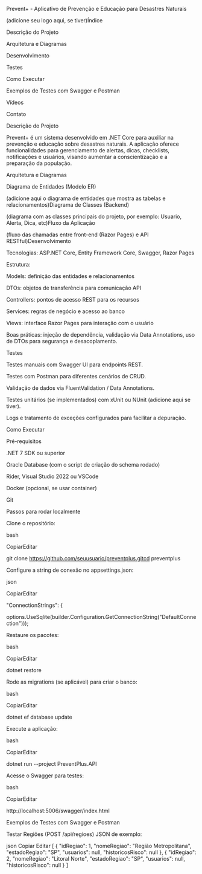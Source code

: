 Prevent+ - Aplicativo de Prevenção e Educação para Desastres Naturais



(adicione seu logo aqui, se tiver)Índice

Descrição do Projeto

Arquitetura e Diagramas

Desenvolvimento

Testes

Como Executar

Exemplos de Testes com Swagger e Postman

Vídeos

Contato

Descrição do Projeto

Prevent+ é um sistema desenvolvido em .NET Core para auxiliar na prevenção e educação sobre desastres naturais. A aplicação oferece funcionalidades para gerenciamento de alertas, dicas, checklists, notificações e usuários, visando aumentar a conscientização e a preparação da população.

Arquitetura e Diagramas

Diagrama de Entidades (Modelo ER)



(adicione aqui o diagrama de entidades que mostra as tabelas e relacionamentos)Diagrama de Classes (Backend)



(diagrama com as classes principais do projeto, por exemplo: Usuario, Alerta, Dica, etc)Fluxo da Aplicação



(fluxo das chamadas entre front-end (Razor Pages) e API RESTful)Desenvolvimento

Tecnologias: ASP.NET Core, Entity Framework Core, Swagger, Razor Pages

Estrutura:

Models: definição das entidades e relacionamentos

DTOs: objetos de transferência para comunicação API

Controllers: pontos de acesso REST para os recursos

Services: regras de negócio e acesso ao banco

Views: interface Razor Pages para interação com o usuário

Boas práticas: injeção de dependência, validação via Data Annotations, uso de DTOs para segurança e desacoplamento.

Testes

Testes manuais com Swagger UI para endpoints REST.

Testes com Postman para diferentes cenários de CRUD.

Validação de dados via FluentValidation / Data Annotations.

Testes unitários (se implementados) com xUnit ou NUnit (adicione aqui se tiver).

Logs e tratamento de exceções configurados para facilitar a depuração.

Como Executar

Pré-requisitos

.NET 7 SDK ou superior

Oracle Database (com o script de criação do schema rodado)

Rider, Visual Studio 2022 ou VSCode

Docker (opcional, se usar container)

Git

Passos para rodar localmente

Clone o repositório:

bash

CopiarEditar

git clone https://github.com/seuusuario/preventplus.gitcd preventplus

Configure a string de conexão no appsettings.json:

json

CopiarEditar

"ConnectionStrings": {

  options.UseSqlite(builder.Configuration.GetConnectionString("DefaultConnection")));

Restaure os pacotes:

bash

CopiarEditar

dotnet restore

Rode as migrations (se aplicável) para criar o banco:

bash

CopiarEditar

dotnet ef database update

Execute a aplicação:

bash

CopiarEditar

dotnet run --project PreventPlus.API

Acesse o Swagger para testes:

bash

CopiarEditar

http://localhost:5006/swagger/index.html

Exemplos de Testes com Swagger e Postman

Testar Regiões (POST /api/regioes)
JSON de exemplo:

json
Copiar
Editar
[
  {
    "idRegiao": 1,
    "nomeRegiao": "Região Metropolitana",
    "estadoRegiao": "SP",
    "usuarios": null,
    "historicosRisco": null
  },
  {
    "idRegiao": 2,
    "nomeRegiao": "Litoral Norte",
    "estadoRegiao": "SP",
    "usuarios": null,
    "historicosRisco": null
  }
]
